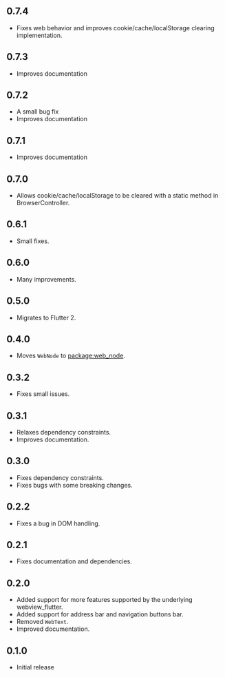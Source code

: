 ## 0.7.4
* Fixes web behavior and improves cookie/cache/localStorage clearing implementation.

## 0.7.3
* Improves documentation

## 0.7.2
* A small bug fix
* Improves documentation

## 0.7.1
* Improves documentation

## 0.7.0
* Allows cookie/cache/localStorage to be cleared with a static method in BrowserController.

## 0.6.1
* Small fixes.

## 0.6.0
* Many improvements.

## 0.5.0
  * Migrates to Flutter 2.

## 0.4.0
  * Moves `WebNode` to [package:web_node](https://pub.dev/packages/web_node).

## 0.3.2
  * Fixes small issues.

## 0.3.1
  * Relaxes dependency constraints.
  * Improves documentation.

## 0.3.0
  * Fixes dependency constraints.
  * Fixes bugs with some breaking changes.

## 0.2.2
  * Fixes a bug in DOM handling.

## 0.2.1
  * Fixes documentation and dependencies.

## 0.2.0

* Added support for more features supported by the underlying webview_flutter.
* Added support for address bar and navigation buttons bar.
* Removed `WebText`.
* Improved documentation.

## 0.1.0

* Initial release
